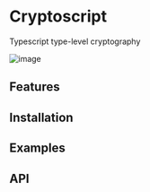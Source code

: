 # Cryptoscript

Typescript type-level cryptography

![image](https://github.com/kyscott18/cryptoscript/assets/43524469/59687243-394e-4b91-9251-b46ab5073a99)

## Features

## Installation

## Examples

## API
